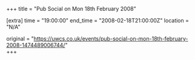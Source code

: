 +++
title = "Pub Social on Mon 18th February 2008"

[extra]
time = "19:00:00"
end_time = "2008-02-18T21:00:00Z"
location = "N/A"

original = "https://uwcs.co.uk/events/pub-social-on-mon-18th-february-2008-1474489006744/"    
+++



